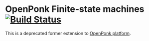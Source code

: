 # OpenPonk Finite-state machines [![Build Status](https://travis-ci.org/bliznjan/fsm-editor.svg?branch=master)](https://travis-ci.org/bliznjan/fsm-editor)

This is a deprecated former extension to [OpenPonk platform](https://openponk.github.io).
